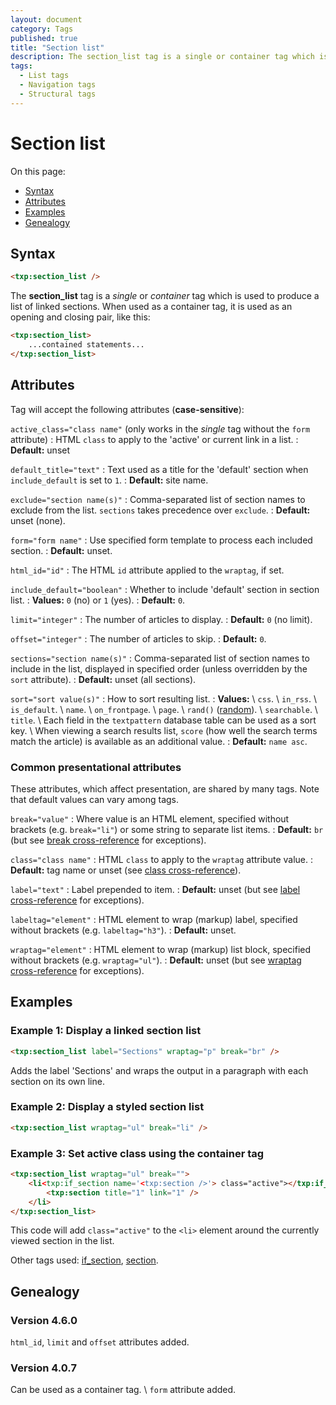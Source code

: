 ```yaml
---
layout: document
category: Tags
published: true
title: "Section list"
description: The section_list tag is a single or container tag which is used to produce a list of linked sections.
tags:
  - List tags
  - Navigation tags
  - Structural tags
---
```


# Section list

On this page:

* [Syntax](#syntax)
* [Attributes](#attributes)
* [Examples](#examples)
* [Genealogy](#genealogy)

## Syntax

~~~ html
<txp:section_list />
~~~

The **section_list** tag is a *single* or *container* tag which is used to produce a list of linked sections. When used as a container tag, it is used as an opening and closing pair, like this:

~~~ html
<txp:section_list>
    ...contained statements...
</txp:section_list>
~~~

## Attributes

Tag will accept the following attributes (**case-sensitive**):

`active_class="class name"` (only works in the *single* tag without the `form` attribute)
: HTML `class` to apply to the 'active' or current link in a list.
: **Default:** unset

`default_title="text"`
: Text used as a title for the 'default' section when `include_default` is set to `1`.
: **Default:** site name.

`exclude="section name(s)"`
: Comma-separated list of section names to exclude from the list. `sections` takes precedence over `exclude`.
: **Default:** unset (none).

`form="form name"`
: Use specified form template to process each included section.
: **Default:** unset.

`html_id="id"`
: The HTML `id` attribute applied to the `wraptag`, if set.

`include_default="boolean"`
: Whether to include 'default' section in section list.
: **Values:** `0` (no) or `1` (yes).
: **Default:** `0`.

`limit="integer"`
: The number of articles to display.
: **Default:** `0` (no limit).

`offset="integer"`
: The number of articles to skip.
: **Default:** `0`.

`sections="section name(s)"`
: Comma-separated list of section names to include in the list, displayed in specified order (unless overridden by the `sort` attribute).
: **Default:** unset (all sections).

`sort="sort value(s)"`
: How to sort resulting list.
: **Values:** \\
`css`. \\
`in_rss`. \\
`is_default`. \\
`name`. \\
`on_frontpage`. \\
`page`. \\
`rand()` ([random](http://dev.mysql.com/doc/refman/5.0/en/mathematical-functions.html#function_rand)). \\
`searchable`. \\
`title`. \\
Each field in the `textpattern` database table can be used as a sort key. \\
When viewing a search results list, `score` (how well the search terms match the article) is available as an additional value.
: **Default:** `name asc`.

### Common presentational attributes

These attributes, which affect presentation, are shared by many tags. Note that default values can vary among tags.

`break="value"`
: Where value is an HTML element, specified without brackets (e.g. `break="li"`) or some string to separate list items.
: **Default:** `br` (but see [break cross-reference](http://docs.textpattern.io/tags/tag-attributes-cross-reference#break) for exceptions).

`class="class name"`
: HTML `class` to apply to the `wraptag` attribute value.
: **Default:** tag name or unset (see [class cross-reference](http://docs.textpattern.io/tags/tag-attributes-cross-reference#class)).

`label="text"`
: Label prepended to item.
: **Default:** unset (but see [label cross-reference](http://docs.textpattern.io/tags/tag-attributes-cross-reference#label) for exceptions).

`labeltag="element"`
: HTML element to wrap (markup) label, specified without brackets (e.g. `labeltag="h3"`).
: **Default:** unset.

`wraptag="element"`
: HTML element to wrap (markup) list block, specified without brackets (e.g. `wraptag="ul"`).
: **Default:** unset (but see [wraptag cross-reference](http://docs.textpattern.io/tags/tag-attributes-cross-reference#wraptag) for exceptions).

## Examples

### Example 1: Display a linked section list

~~~ html
<txp:section_list label="Sections" wraptag="p" break="br" />
~~~

Adds the label 'Sections' and wraps the output in a paragraph with each section on its own line.

### Example 2: Display a styled section list

~~~ html
<txp:section_list wraptag="ul" break="li" />
~~~

### Example 3: Set active class using the container tag

~~~ html
<txp:section_list wraptag="ul" break="">
    <li<txp:if_section name='<txp:section />'> class="active"></txp:if_section>>
        <txp:section title="1" link="1" />
    </li>
</txp:section_list>
~~~

This code will add `class="active"` to the `<li>` element around the currently viewed section in the list.

Other tags used: [if_section](if_section), [section](section).

## Genealogy

### Version 4.6.0

`html_id`, `limit` and `offset` attributes added.

### Version 4.0.7

Can be used as a container tag. \\
`form` attribute added.
